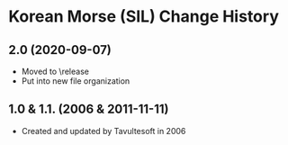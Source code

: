Korean Morse (SIL) Change History
====================

2.0 (2020-09-07)
----------------
* Moved to \release
* Put into new file organization

1.0 & 1.1. (2006 & 2011-11-11)
----------------
* Created and updated by Tavultesoft in 2006

